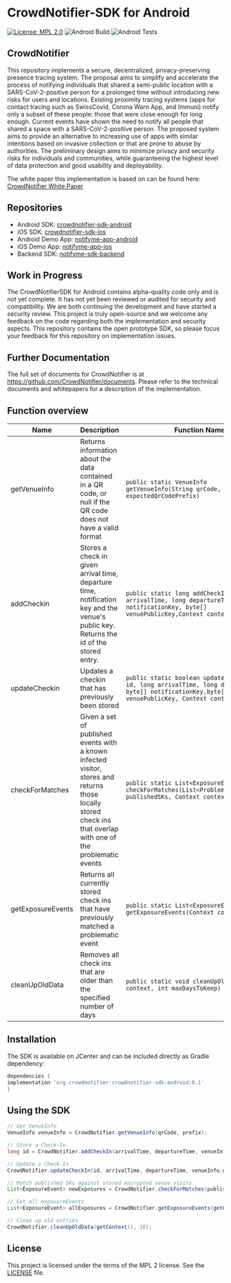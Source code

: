 # CrowdNotifier-SDK for Android

[![License: MPL 2.0](https://img.shields.io/badge/License-MPL%202.0-brightgreen.svg)](https://github.com/CrowdNotifier/crowdnotifier-sdk-android/blob/master/LICENSE)
![Android Build](https://github.com/CrowdNotifier/crowdnotifier-sdk-android/workflows/Android%20Build/badge.svg)
![Android Tests](https://github.com/CrowdNotifier/crowdnotifier-sdk-android/workflows/Android%20Tests/badge.svg)

## CrowdNotifier
This repository implements a secure, decentralized, privacy-preserving presence tracing system. The proposal aims to simplify and accelerate the process of notifying individuals that shared a semi-public location with a SARS-CoV-2-positive person for a prolonged time without introducing new risks for users and locations. Existing proximity tracing systems (apps for contact tracing such as SwissCovid, Corona Warn App, and Immuni) notify only a subset of these people: those that were close enough for long enough. Current events have shown the need to notify all people that shared a space with a SARS-CoV-2-positive person. The proposed system aims to provide an alternative to increasing use of apps with similar intentions based on invasive collection or that are prone to abuse by authorities. The preliminary design aims to minimize privacy and security risks for individuals and communities, while guaranteeing the highest level of data protection and good usability and deployability.

The white paper this implementation is based on can be found here: [CrowdNotifier White Paper](https://github.com/CrowdNotifier/documents)

## Repositories
* Android SDK: [crowdnotifier-sdk-android](https://github.com/CrowdNotifier/crowdnotifier-sdk-android)
* iOS SDK: [crowdnotifier-sdk-ios](https://github.com/CrowdNotifier/crowdnotifier-sdk-ios)
* Android Demo App: [notifyme-app-android](https://github.com/notifyme-app/notifyme-app-android)
* iOS Demo App: [notifyme-app-ios](https://github.com/notifyme-app/notifyme-app-ios)
* Backend SDK: [notifyme-sdk-backend](https://github.com/notifyme-app/notifyme-sdk-backend)

## Work in Progress
The CrowdNotifierSDK for Android contains alpha-quality code only and is not yet complete. It has not yet been reviewed or audited for security and compatibility. We are both continuing the development and have started a security review. This project is truly open-source and we welcome any feedback on the code regarding both the implementation and security aspects.
This repository contains the open prototype SDK, so please focus your feedback for this repository on implementation issues.

## Further Documentation
The full set of documents for CrowdNotifier is at https://github.com/CrowdNotifier/documents. Please refer to the technical documents and whitepapers for a description of the implementation.

## Function overview

Name | Description | Function Name
---- | ----------- | -------------
getVenueInfo | Returns information about the data contained in a QR code, or null if the QR code does not have a valid format | `public static VenueInfo getVenueInfo(String qrCode, String expectedQrCodePrefix)`
addCheckin | Stores a check in given arrival time, departure time, notification key and the venue's public key. Returns the id of the stored entry. | `public static long addCheckIn(long arrivalTime, long departureTime, byte[] notificationKey, byte[] venuePublicKey,Context context)`
updateCheckin | Updates a checkin that has previously been stored | `public static boolean updateCheckIn(long id, long arrivalTime, long departureTime, byte[] notificationKey,byte[] venuePublicKey, Context context)`
checkForMatches | Given a set of published events with a known infected visitor, stores and returns those locally stored check ins that overlap with one of the problematic events | `public static List<ExposureEvent> checkForMatches(List<ProblematicEventInfo> publishedSKs, Context context)`
getExposureEvents | Returns all currently stored check ins that have previously matched a problematic event | `public static List<ExposureEvent> getExposureEvents(Context context)`
cleanUpOldData | Removes all check ins that are older than the specified number of days | `public static void cleanUpOldData(Context context, int maxDaysToKeep)`

## Installation

The SDK is available on JCenter and can be included directly as Gradle dependency:

```groovy
dependencies {
implementation 'org.crowdnotifier:crowdnotifier-sdk-android:0.1'
}
```

## Using the SDK

```java
// Get VenueInfo
VenueInfo venueInfo = CrowdNotifier.getVenueInfo(qrCode, prefix);

// Store a Check-In
long id = CrowdNotifier.addCheckIn(arrivalTime, departureTime, venueInfo.getNotificationKey(), venueInfo.getPublicKey(), getContext());

// Update a Check-In
CrowdNotifier.updateCheckIn(id, arrivalTime, departureTime, venueInfo.getNotificationKey(), venueInfo.getPublicKey(), getContext());

// Match published SKs against stored encrypted venue visits
List<ExposureEvent> newExposures = CrowdNotifier.checkForMatches(publishedSKs, getContext());

// Get all exposureEvents
List<ExposureEvent> allExposures = CrowdNotifier.getExposureEvents(getContext());

// Clean up old entries
CrowdNotifier.cleanUpOldData(getContext(), 10);
```

## License

This project is licensed under the terms of the MPL 2 license. See the [LICENSE](LICENSE) file.

